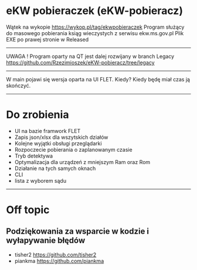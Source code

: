 # eKW pobieraczek (eKW-pobieracz)

Wątek na wykopie https://wykop.pl/tag/ekwpobieraczek
Program służący do masowego pobierania ksiąg wieczystych z serwisu ekw.ms.gov.pl
Plik EXE po prawej stronie w Released

---

UWAGA !
Program oparty na QT jest dalej rozwijany w branch Legacy 
https://github.com/Rzezimioszek/eKW-pobieracz/tree/legacy

---

W main pojawi się wersja oparta na UI FLET. Kiedy? Kiedy będę miał czas ją skończyć.

---

# Do zrobienia

* UI na bazie framwork FLET
* Zapis json/xlsx dla wszytskich działów
* Kolejne wyjątki obsługi przeglądarki
* Rozpoczecie pobierania o zaplanowanym czasie
* Tryb detektywa
* Optymalizacja dla urządzeń z mniejszym Ram oraz Rom
* Działanie na tych samych oknach
* CLI
* lista z wyborem sądu

  
---

# Off topic

Podziękowania za wsparcie w kodzie i wyłapywanie błędów
---
* tisher2 https://github.com/tisher2
* piankma https://github.com/piankma







